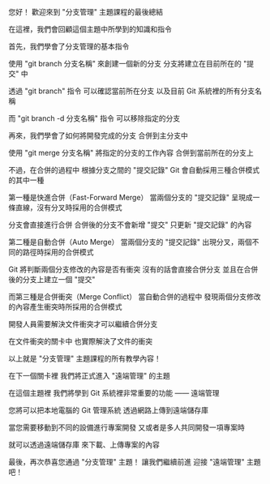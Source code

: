 您好！
歡迎來到 "分支管理" 主題課程的最後總結

在這裡，我們會回顧這個主題中所學到的知識和指令

首先，我們學會了分支管理的基本指令

使用 "git branch 分支名稱" 來創建一個新的分支
分支將建立在目前所在的 "提交" 中

透過 "git branch" 指令
可以確認當前所在分支
以及目前 Git 系統裡的所有分支名稱

而 "git branch -d 分支名稱" 指令
可以移除指定的分支

再來，我們學會了如何將開發完成的分支
合併到主分支中

使用 "git merge 分支名稱"
將指定的分支的工作內容
合併到當前所在的分支上

不過，在合併的過程中
根據分支之間的 "提交記錄"
Git 會自動採用三種合併模式的其中一種

第一種是快進合併（Fast-Forward Merge）
當兩個分支的 "提交記錄"
呈現成一條直線，沒有分叉時採用的合併模式

分支會直接進行合併
合併後的分支不會新增 "提交"
只更新 "提交記錄" 的內容

第二種是自動合併（Auto Merge）
當兩個分支的 "提交記錄"
出現分叉，兩個不同的路徑時採用的合併模式

Git 將判斷兩個分支修改的內容是否有衝突
沒有的話會直接合併分支
並且在合併後的分支上建立一個 "提交"

而第三種是合併衝突（Merge Conflict）
當自動合併的過程中
發現兩個分支修改的內容產生衝突時所採用的合併模式

開發人員需要解決文件衝突才可以繼續合併分支

在文件衝突的關卡中
也實際解決了文件的衝突

以上就是 "分支管理" 主題課程的所有教學內容！

在下一個關卡裡
我們將正式進入 "遠端管理" 的主題

在這個主題裡
我們將學到 Git 系統裡非常重要的功能 —— 遠端管理

您將可以把本地電腦的 Git 管理系統
透過網路上傳到遠端儲存庫

當您需要移動到不同的設備進行專案開發
又或者是多人共同開發一項專案時

就可以透過遠端儲存庫
來下載、上傳專案的內容

最後，再次恭喜您通過 "分支管理" 主題！
讓我們繼續前進
迎接 "遠端管理" 主題吧！

